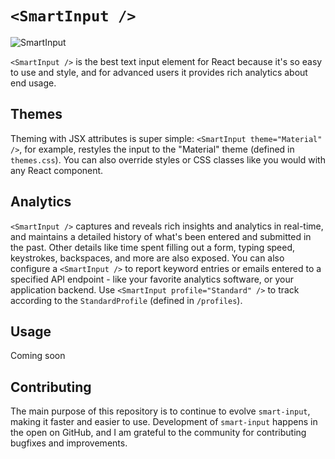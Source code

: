 # `<SmartInput />`

<img src="https://drive.google.com/uc?export=download&id=1zhxtLZe2_auDOoiVVVAKkV5jlj8kut6K" alt="SmartInput" />

`<SmartInput />` is the best text input element for React because it's so easy to use and style, and for advanced users it provides rich analytics about end usage.

## Themes
Theming with JSX attributes is super simple: `<SmartInput theme="Material" />`, for example, restyles the input to the "Material" theme (defined in `themes.css`). You can also override styles or CSS classes like you would with any React component.

## Analytics
`<SmartInput />` captures and reveals rich insights and analytics in real-time, and maintains a detailed history of what's been entered and submitted in the past. Other details like time spent filling out a form, typing speed, keystrokes, backspaces, and more are also exposed. You can also configure a `<SmartInput />` to report keyword entries or emails entered to a specified API endpoint - like your favorite analytics software, or your application backend. Use `<SmartInput profile="Standard" />` to track according to the `StandardProfile` (defined in `/profiles`).

## Usage

Coming soon

## Contributing

The main purpose of this repository is to continue to evolve `smart-input`, making it faster and easier to use. Development of `smart-input` happens in the open on GitHub, and I am grateful to the community for contributing bugfixes and improvements.
